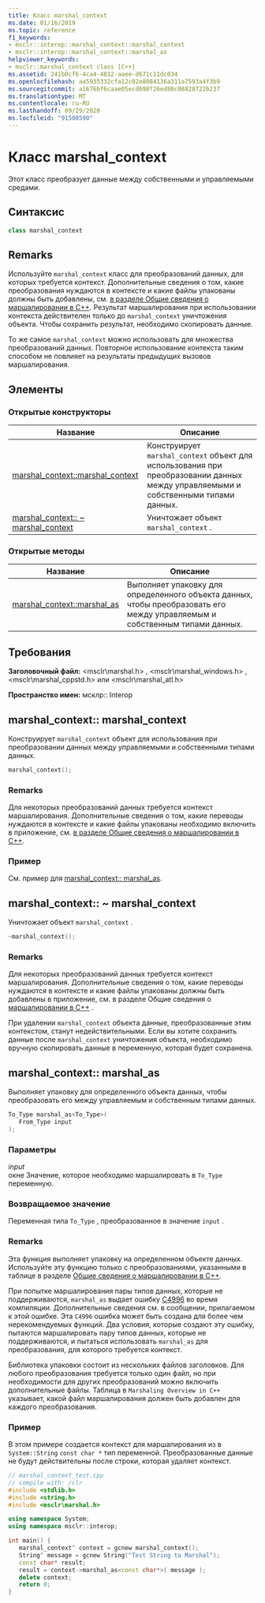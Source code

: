 ```yaml
---
title: Класс marshal_context
ms.date: 01/16/2019
ms.topic: reference
f1_keywords:
- msclr::interop::marshal_context::marshal_context
- msclr::interop::marshal_context::marshal_as
helpviewer_keywords:
- msclr::marshal_context class [C++]
ms.assetid: 241b0cf6-4ca4-4812-aaee-d671c11dc034
ms.openlocfilehash: aa5935332cfa12c02e8084136a311a7593a4f3b9
ms.sourcegitcommit: a1676bf6caae05ecd698f26ed80c08828722b237
ms.translationtype: MT
ms.contentlocale: ru-RU
ms.lasthandoff: 09/29/2020
ms.locfileid: "91508590"
---
```

# <a name="marshal_context-class"></a>Класс marshal_context

Этот класс преобразует данные между собственными и управляемыми средами.

## <a name="syntax"></a>Синтаксис

```cpp
class marshal_context
```

## <a name="remarks"></a>Remarks

Используйте `marshal_context` класс для преобразований данных, для которых требуется контекст. Дополнительные сведения о том, какие преобразования нуждаются в контексте и какие файлы упакованы должны быть добавлены, см. [в разделе Общие сведения о маршалировании в C++](../dotnet/overview-of-marshaling-in-cpp.md). Результат маршалирования при использовании контекста действителен только до `marshal_context` уничтожения объекта. Чтобы сохранить результат, необходимо скопировать данные.

То же самое `marshal_context` можно использовать для множества преобразований данных. Повторное использование контекста таким способом не повлияет на результаты предыдущих вызовов маршалирования.

## <a name="members"></a>Элементы

### <a name="public-constructors"></a>Открытые конструкторы

|Название|Описание|
|---------|-----------|
|[marshal_context::marshal_context](#marshal-context)|Конструирует `marshal_context` объект для использования при преобразовании данных между управляемыми и собственными типами данных.|
|[marshal_context:: ~ marshal_context](#tilde-marshal-context)|Уничтожает объект `marshal_context` .|

### <a name="public-methods"></a>Открытые методы

|Название|Описание|
|---------|-----------|
|[marshal_context::marshal_as](#marshal-as)|Выполняет упаковку для определенного объекта данных, чтобы преобразовать его между управляемым и собственным типами данных.|

## <a name="requirements"></a>Требования

**Заголовочный файл:** \<msclr\marshal.h> , \<msclr\marshal_windows.h> , \<msclr\marshal_cppstd.h> или \<msclr\marshal_atl.h>

**Пространство имен:** мсклр:: Interop

## <a name="marshal_contextmarshal_context"></a><a name="marshal-context"></a> marshal_context:: marshal_context

Конструирует `marshal_context` объект для использования при преобразовании данных между управляемыми и собственными типами данных.

```cpp
marshal_context();
```

### <a name="remarks"></a>Remarks

Для некоторых преобразований данных требуется контекст маршалирования. Дополнительные сведения о том, какие переводы нуждаются в контексте и какие файлы упакованы необходимо включить в приложение, см. [в разделе Общие сведения о маршалировании в C++](../dotnet/overview-of-marshaling-in-cpp.md).

### <a name="example"></a>Пример

См. пример для [marshal_context:: marshal_as](#marshal-as).

## <a name="marshal_contextmarshal_context"></a><a name="tilde-marshal-context"></a> marshal_context:: ~ marshal_context

Уничтожает объект `marshal_context` .

```cpp
~marshal_context();
```

### <a name="remarks"></a>Remarks

Для некоторых преобразований данных требуется контекст маршалирования. Дополнительные сведения о том, какие переводы нуждаются в контексте и какие файлы упакованы должны быть добавлены в приложение, см. в разделе Общие сведения о [маршалировании в C++](../dotnet/overview-of-marshaling-in-cpp.md) .

При удалении `marshal_context` объекта данные, преобразованные этим контекстом, станут недействительными. Если вы хотите сохранить данные после `marshal_context` уничтожения объекта, необходимо вручную скопировать данные в переменную, которая будет сохранена.

## <a name="marshal_contextmarshal_as"></a><a name="marshal-as"></a> marshal_context:: marshal_as

Выполняет упаковку для определенного объекта данных, чтобы преобразовать его между управляемым и собственным типами данных.

```cpp
To_Type marshal_as<To_Type>(
   From_Type input
);
```

### <a name="parameters"></a>Параметры

*input*<br/>
окне Значение, которое необходимо маршалировать в `To_Type` переменную.

### <a name="return-value"></a>Возвращаемое значение

Переменная типа `To_Type` , преобразованное в значение `input` .

### <a name="remarks"></a>Remarks

Эта функция выполняет упаковку на определенном объекте данных. Используйте эту функцию только с преобразованиями, указанными в таблице в разделе [Общие сведения о маршалировании в C++](../dotnet/overview-of-marshaling-in-cpp.md).

При попытке маршалирования пары типов данных, которые не поддерживаются, `marshal_as` выдает ошибку [C4996](../error-messages/compiler-warnings/compiler-warning-level-3-c4996.md) во время компиляции. Дополнительные сведения см. в сообщении, прилагаемом к этой ошибке. Эта `C4996` ошибка может быть создана для более чем нерекомендуемых функций. Два условия, которые создают эту ошибку, пытаются маршалировать пару типов данных, которые не поддерживаются, и пытаться использовать `marshal_as` для преобразования, для которого требуется контекст.

Библиотека упаковки состоит из нескольких файлов заголовков. Для любого преобразования требуется только один файл, но при необходимости для других преобразований можно включить дополнительные файлы. Таблица в `Marshaling Overview in C++` указывает, какой файл маршалирования должен быть добавлен для каждого преобразования.

### <a name="example"></a>Пример

В этом примере создается контекст для маршалирования из в `System::String` `const char *` тип переменной. Преобразованные данные не будут действительны после строки, которая удаляет контекст.

```cpp
// marshal_context_test.cpp
// compile with: /clr
#include <stdlib.h>
#include <string.h>
#include <msclr\marshal.h>

using namespace System;
using namespace msclr::interop;

int main() {
   marshal_context^ context = gcnew marshal_context();
   String^ message = gcnew String("Test String to Marshal");
   const char* result;
   result = context->marshal_as<const char*>( message );
   delete context;
   return 0;
}
```
